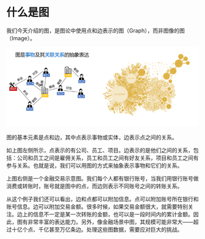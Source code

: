 # 什么是图

我们今天介绍的图，是图论中使用点和边表示的图（Graph），而非图像的图（Image）。

![alt what is graph](../../../images/what-is-graph.png)

图的基本元素是点和边，其中点表示事物或实体，边表示点之间的关系。

如上图左侧所示，点表示的有公司、员工、项目。边表示的是他们之间的关系，包括：公司和员工之间是雇佣关系，员工和员工之间有好友关系，项目和员工之间有参与关系。也就是说，我们可以用图的方式来抽象表示事物和它们的关系。

上图右侧是一个金融交易示意图。我们每个人都有银行账号，当我们用银行账号做消费或转账时，账号就是图中的点，而边则表示不同账号之间的转账关系。

从这个例子我们还可以看出，边和点都可以附加信息。点可以附加账号所在银行和账号信息。边可以附加交易金额。很多时候，如果交易金额很大，就需要特别关注。边上的信息不一定是某一次转账的金额，也可以是一段时间内的累计金额。因此，图有非常丰富的表达能力。另外，像金融场景中图，其规模可能非常大——超过十亿个点、千亿甚至万亿条边。处理这些图数据，需要应对巨大的挑战。
